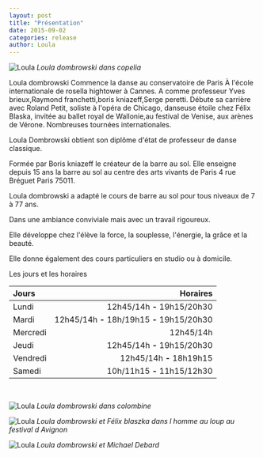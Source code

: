 ```yaml
---
layout: post
title: "Présentation"
date: 2015-09-02
categories: release
author: Loula
---
```


![Loula](http://louladombrowski.github.io/images/IMG_2300.JPG)
*Loula dombrowski dans copelia*

Loula dombrowski
Commence la danse au conservatoire de Paris
À l'école internationale de rosella hightower à Cannes.
A comme professeur Yves brieux,Raymond franchetti,boris kniazeff,Serge peretti.
Débute sa carrière avec Roland Petit, soliste à l'opéra de Chicago, danseuse étoile chez Félix Blaska, invitée au ballet royal de Wallonie,au festival de Venise, aux arènes de Vérone.
Nombreuses tournées internationales.

Loula Dombrowski obtient son diplôme d'état de professeur de danse classique.

Formée par Boris kniazeff le créateur de la barre au sol.
Elle enseigne depuis 15 ans la barre au sol au centre des arts vivants de Paris 4 rue Bréguet
Paris 75011.

Loula dombrowski  a adapté le cours de barre au sol pour tous niveaux de 7 à 77 ans.

Dans une ambiance conviviale mais avec un travail rigoureux.

Elle développe chez  l'élève la force, la souplesse, l'énergie, la grâce et la beauté.

Elle donne également des cours particuliers en studio ou à domicile.

Les jours et les horaires

| Jours         | Horaires             |
| :------------- |--------------------:|
| Lundi         | 12h45/14h **-** 19h15/20h30 |
| Mardi         | 12h45/14h **-** 18h/19h15 **-** 19h15/20h30 |
| Mercredi      | 12h45/14h |
| Jeudi         | 12h45/14h **-** 19h15/20h30 |
| Vendredi      | 12h45/14h **-** 18h19h15 |
| Samedi        | 10h/11h15 **-** 11h15/12h30 |

<br/>

![Loula](http://louladombrowski.github.io/images/IMG_2296.JPG)
*Loula dombrowski dans colombine*
<br/>

![Loula](http://louladombrowski.github.io/images/IMG_2298.JPG)
*Loula dombrowski et Félix blaszka dans l homme au loup au festival d Avignon*
<br/>

![Loula](http://louladombrowski.github.io/images/IMG_2301.JPG)
*Loula dombrowski et Michael Debard*
<br/>
